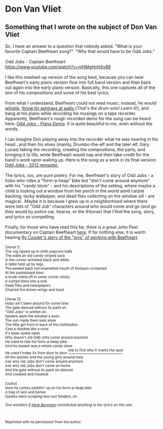 # Don Van Vliet
<c>Something that I wrote on the subject of Don Van Vliet</c>
---
<html>
<div class="post">
So, I have an answer to a question that nobody asked: &quot;What is your favorite Captain Beefheart song?&quot;&nbsp; &quot;Why that would have to be Odd Jobs.&quot;<br />&nbsp;<br />Odd Jobs - Captain Beefheart<br /><a href="https://www.youtube.com/watch?v=mHMgHnHSv88" class="bbc_link new_win" target="_blank">https://www.youtube.com/watch?v=mHMgHnHSv88</a><br />&nbsp;<br />I like this mashed-up version of the song best, because you can hear Beefheart&#039;s early piano version flow into full band version and then back out again into the early piano version. Basically, this one captures all of the lore of his compositions and some of his best lyrics. <br />&nbsp;<br />From what I understand, Beefheart could not read music; instead, he would<a href="https://youtu.be/oV5Bd8Eu0ko?t=30" class="bbc_link new_win" target="_blank"> whistle</a>, <a href="https://youtu.be/ED3oIxZKgU4" class="bbc_link new_win" target="_blank"> throw tin ashtrays at walls </a>(<em>That&#039;s the drum solo! Learn it!</em>), and bang at his piano while recording his musings on a tape recorder. Apparently, Beefheart&#039;s rough recorded demo for the song can be heard here: <a href="https://youtu.be/oqafZFTFiLw" class="bbc_link new_win" target="_blank">Odd Jobs - Piano Demo</a>. It is quite beautiful to me, even without the words. <br />&nbsp;<br />I can imagine Don playing away into the recorder what he was hearing in his head...and then his elves (mainly, Drumbo-the-elf and the later elf, Gary Lucas) taking the recording, creating the compositions, the parts, and bringing it to life, while Beefheart would nap and then take credit for the band&#039;s work upon waking up. Here is the song as a work in its final version: <a href="https://www.youtube.com/watch?v=cQYLA_Qr3vEs" class="bbc_link new_win" target="_blank">Odd Jobs - 2012 remaster.</a> <br />&nbsp;<br />The lyrics, too, are pure poetry. For me, Beefheart&#039;s story of Odd Jobs - a hobo who rides a &quot;form-a-heap&quot; bike but &quot;don&#039;t come around anymore&quot; with his &quot;candy store&quot; - and his descriptions of the setting, where maybe a child is looking out a window from her perch in the world amid carpet backing, tacky wallpaper, and dead flies collecting on the window sill - are magical.&nbsp; Maybe it is because I grew up in a neighborhood where there were lots of &quot;Odd Job&quot; characters around who would come and go (and go they would by police car, hearse, or the (H)orse) that I find the song, story, and lyrics so compelling. <br />&nbsp;<br />Finally, for those who have read this far, there is a great John Peel documentary on Captain Beefheart <a href="https://youtu.be/BN-WtV-IL68" class="bbc_link new_win" target="_blank">here</a>. If for nothing else, it is worth hearing <a href="https://youtu.be/dBa8bS_vZkM?t=633" class="bbc_link new_win" target="_blank">Ry Cooder&#039;s story of the &quot;joys&quot; of working with Beefheart</a>.<br />&nbsp;<br /><sub>[Verse 1]</sub><br /><sub>The rug ripped up in cloth popcorn balls</sub><br /><sub>The walls an old candy striped sack</sub><br /><sub>In the corner wrinkled black and white</sub><br /><sub>A table held up by legs</sub><br /><sub>The peeled back red enamelled mouth of linoleum screamed</sub><br /><sub>At the pasteboard door</sub><br /><sub>A knob rolled off in some corner sticky</sub><br /><sub>A curtain blew into a sink</sub><br /><sub>Dead flies and newspapers</sub><br /><sub>Charred fire brown wings and toast</sub><br /><br /><sub>[Verse 2]</sub><br /><sub>Hobo ain&#039;t been around for some time</sub><br /><sub>The gate danced without its paint on</sub><br /><sub>&quot;Odd Jobs&quot; is written on</sub><br /><sub>Spiders were the window&#039;s eyes</sub><br /><sub>The sun made them look silver</sub><br /><sub>The little girl from in back of the clothesline</sub><br /><sub>Cast a shadow like a crow</sub><br /><sub>It&#039;s beak spoke open</sub><br /><sub>Why doesn&#039;t old Odd Jobs come around anymore</sub><br /><sub>He used to ride his form-a-heap bike</sub><br /><sub>And his basket was a whole candy store</sub><br /><sub>He used t&#039;make Xs from door to door</sub> <a href="https://i.pinimg.com/originals/c6/4c/b6/c64cb6ebb45bbc6016e55cc9290b4da6.jpg" class="bbc_link new_win" target="_blank"><sup>link to find why X marks the spot</sup></a><br /><sub>All the women and the young girls around here<br />Ask why old Jobs don&#039;t come around anymore<br />Ask why old Jobs don&#039;t come on home<br />And the gate without its paint on danced<br />And creaked and moaned<br /></sub><br /><sub>[Outro]<br />Here he comes peddlin&#039; up on his form-a-heap bike<br />A bag of skin and bones<br />Spokes were scraping two rust fenders, oh<br />&nbsp;<br /><em>One wonders if <a href="http://www.beefheart.com/herb-bermann/" class="bbc_link new_win" target="_blank">Herb Bermann</a> contributed anything to the lyrics on this one.</em><br /><br />
<br>
<br>
Reprinted with no permission from the author. 
</sub></div>
</html>
